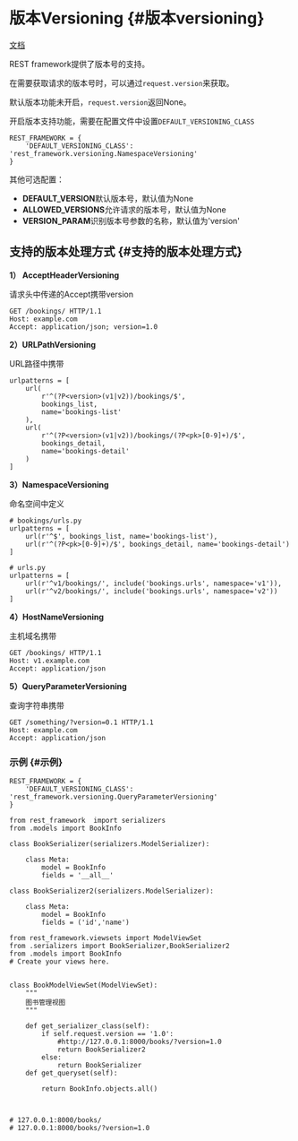 # 版本Versioning {#版本versioning}

[文档](http://www.django-rest-framework.org/api-guide/versioning/)

REST framework提供了版本号的支持。

在需要获取请求的版本号时，可以通过`request.version`来获取。

默认版本功能未开启，`request.version`返回None。

开启版本支持功能，需要在配置文件中设置`DEFAULT_VERSIONING_CLASS`

```
REST_FRAMEWORK = {
    'DEFAULT_VERSIONING_CLASS': 'rest_framework.versioning.NamespaceVersioning'
}
```

其他可选配置：

* **DEFAULT\_VERSION**默认版本号，默认值为None
* **ALLOWED\_VERSIONS**允许请求的版本号，默认值为None
* **VERSION\_PARAM**识别版本号参数的名称，默认值为'version'

## 支持的版本处理方式 {#支持的版本处理方式}

**1） AcceptHeaderVersioning**

请求头中传递的Accept携带version

```
GET /bookings/ HTTP/1.1
Host: example.com
Accept: application/json; version=1.0
```

**2）URLPathVersioning**

URL路径中携带

```
urlpatterns = [
    url(
        r'^(?P<version>(v1|v2))/bookings/$',
        bookings_list,
        name='bookings-list'
    ),
    url(
        r'^(?P<version>(v1|v2))/bookings/(?P<pk>[0-9]+)/$',
        bookings_detail,
        name='bookings-detail'
    )
]
```

**3）NamespaceVersioning**

命名空间中定义

```
# bookings/urls.py
urlpatterns = [
    url(r'^$', bookings_list, name='bookings-list'),
    url(r'^(?P<pk>[0-9]+)/$', bookings_detail, name='bookings-detail')
]

# urls.py
urlpatterns = [
    url(r'^v1/bookings/', include('bookings.urls', namespace='v1')),
    url(r'^v2/bookings/', include('bookings.urls', namespace='v2'))
]
```

**4）HostNameVersioning**

主机域名携带

```
GET /bookings/ HTTP/1.1
Host: v1.example.com
Accept: application/json
```

**5）QueryParameterVersioning**

查询字符串携带

```
GET /something/?version=0.1 HTTP/1.1
Host: example.com
Accept: application/json
```

### 示例 {#示例}

```
REST_FRAMEWORK = {
    'DEFAULT_VERSIONING_CLASS': 'rest_framework.versioning.QueryParameterVersioning'
}
```

```
from rest_framework  import serializers
from .models import BookInfo

class BookSerializer(serializers.ModelSerializer):

    class Meta:
        model = BookInfo
        fields = '__all__'

class BookSerializer2(serializers.ModelSerializer):

    class Meta:
        model = BookInfo
        fields = ('id','name')

from rest_framework.viewsets import ModelViewSet
from .serializers import BookSerializer,BookSerializer2
from .models import BookInfo
# Create your views here.


class BookModelViewSet(ModelViewSet):
    """
    图书管理视图
    """

    def get_serializer_class(self):
        if self.request.version == '1.0':
            #http://127.0.0.1:8000/books/?version=1.0
            return BookSerializer2
        else:
            return BookSerializer
    def get_queryset(self):

        return BookInfo.objects.all()



# 127.0.0.1:8000/books/
# 127.0.0.1:8000/books/?version=1.0
```



